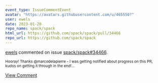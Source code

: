 ```yaml
---
event_type: IssueCommentEvent
avatar: "https://avatars.githubusercontent.com/u/465550?"
user: ewels
date: 2023-01-20
repo_name: spack/spack
html_url: https://github.com/spack/spack/pull/34466
repo_url: https://github.com/spack/spack
---
```


<a href='https://github.com/ewels' target='_blank'>ewels</a> commented on issue <a href='https://github.com/spack/spack/pull/34466' target='_blank'>spack/spack#34466</a>.

<small>Hooray! Thanks @marcodelapierre - I was getting notified about progress on this PR, kudos on getting it through in the end!...</small>

<a href='https://github.com/spack/spack/pull/34466' target='_blank'>View Comment</a>